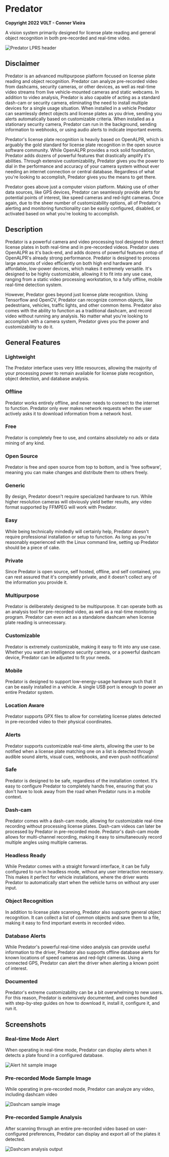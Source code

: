# Predator

**Copyright 2022 V0LT - Conner Vieira**

A vision system primarily designed for license plate reading and general object recognition in both pre-recorded and real-time video.

![Predator LPRS header](./assets/images/branding/PredatorHeaderLight.svg)


## Disclaimer

Predator is an advanced multipurpose platform focused on license plate reading and object recognition. Predator can analyze pre-recorded video from dashcams, security cameras, or other devices, as well as real-time video streams from live vehicle-mounted cameras and static webcams. In addition to video analysis, Predator is also capable of acting as a standard dash-cam or security camera, eliminating the need to install multiple devices for a single usage situation. When installed in a vehicle Predator can seamlessly detect objects and license plates as you drive, sending you alerts automatically based on customizable criteria. When installed as a stationary security camera, Predator can run in the background, sending information to webhooks, or using audio alerts to indicate important events.

Predator's license plate recognition is heavily based on OpenALPR, which is arguably the gold standard for license plate recognition in the open source software community. While OpenALPR provides a rock solid foundation, Predator adds dozens of powerful features that drastically amplify it's abilities. Through extensive customizability, Predator gives you the power to dial in the performance and accuracy of your camera system without ever needing an internet connection or central database. Regardless of what you're looking to accomplish, Predator gives you the means to get there.

Predator goes above just a computer vision platform. Making use of other data sources, like GPS devices, Predator can seamlessly provide alerts for potential points of interest, like speed cameras and red-light cameras. Once again, due to the sheer number of customizability options, all of Predator's alerting and monitoring functionality can be easily configured, disabled, or activated based on what you're looking to accomplish.


## Description

Predator is a powerful camera and video processing tool designed to detect license plates in both real-time and in pre-recorded videos. Predator uses OpenALPR as it's back-end, and adds dozens of powerful features ontop of OpenALPR's already strong performance. Predator is designed to process large amounts of video efficiently on both high end hardware and affordable, low-power devices, which makes it extremely versatile. It's designed to be highly customizable, allowing it to fit into any use case, ranging from a static video processing workstation, to a fully offline, mobile real-time detection system.

However, Predator goes beyond just license plate recognition. Using Tensorflow and OpenCV, Predator can recognize common objects, like pedestrians, vehicles, traffic lights, and other common items. Predator also comes with the ability to function as a traditional dashcam, and record video without running any analysis. No matter what you're looking to accomplish with a camera system, Predator gives you the power and customizability to do it.


## General Features

### Lightweight

The Predator interface uses very little resources, allowing the majority of your processing power to remain available for license plate recognition, object detection, and database analysis.

### Offline

Predator works entirely offline, and never needs to connect to the internet to function. Predator only ever makes network requests when the user actively asks it to download information from a network host.

### Free

Predator is completely free to use, and contains absolutely no ads or data mining of any kind.

### Open Source

Predator is free and open source from top to bottom, and is 'free software', meaning you can make changes and distribute them to others freely.

### Generic

By design, Predator doesn't require specialized hardware to run. While higher resolution cameras will obviously yield better results, any video format supported by FFMPEG will work with Predator.

### Easy

While being technically mindedly will certainly help, Predator doesn't require professional installation or setup to function. As long as you're reasonably experienced with the Linux command line, setting up Predator should be a piece of cake.

### Private

Since Predator is open source, self hosted, offline, and self contained, you can rest assured that it's completely private, and it doesn't collect any of the information you provide it.

### Multipurpose

Predator is deliberately designed to be multipurpose. It can operate both as an analysis tool for pre-recorded video, as well as a real-time monitoring program. Predator can even act as a standalone dashcam when license plate reading is unnecessary.

### Customizable

Predator is extremely customizable, making it easy to fit into any use case. Whether you want an intelligence security camera, or a powerful dashcam device, Predator can be adjusted to fit your needs.

### Mobile

Predator is designed to support low-energy-usage hardware such that it can be easily installed in a vehicle. A single USB port is enough to power an entire Predator system.

### Location Aware

Predator supports GPX files to allow for correlating license plates detected in pre-recorded video to their physical coordinates.

### Alerts

Predator supports customizable real-time alerts, allowing the user to be notified when a license plate matching one on a list is detected through audible sound alerts, visual cues, webhooks, and even push notifications!

### Safe

Predator is designed to be safe, regardless of the installation context. It's easy to configure Predator to completely hands free, ensuring that you don't have to look away from the road when Predator runs in a mobile context.

### Dash-cam

Predator comes with a dash-cam mode, allowing for customizable real-time recording without processing license plates. Dash-cam videos can later be processed by Predator in pre-recorded mode. Predator's dash-cam mode allows for multi-channel recording, making it easy to simultaneously record multiple angles using multiple cameras.

### Headless Ready

While Predator comes with a straight forward interface, it can be fully configured to run in headless mode, without any user interaction necessary. This makes it perfect for vehicle installations, where the driver wants Predator to automatically start when the vehicle turns on without any user input.

### Object Recognition

In addition to license plate scanning, Predator also supports general object recognition. It can collect a list of common objects and save them to a file, making it easy to find important events in recorded video.

### Database Alerts

While Predator's powerful real-time video analysis can provide useful information to the driver, Predator also supports offline database alerts for known locations of speed cameras and red-light cameras. Using a connected GPS, Predator can alert the driver when alerting a known point of interest.

### Documented

Predator's extreme customizability can be a bit overwhelming to new users. For this reason, Predator is extensively documented, and comes bundled with step-by-step guides on how to download it, install it, configure it, and run it.


## Screenshots

### Real-time Mode Alert

When operating in real-time mode, Predator can display alerts when it detects a plate found in a configured database.

![Alert hit sample image](./assets/images/screenshots/alerthit.png)

### Pre-recorded Mode Sample Image

While operating in pre-recorded mode, Predator can analyze any video, including dashcam video

![Dashcam sample image](./assets/images/screenshots/dashcamsample.png)

### Pre-recorded Sample Analysis

After scanning through an entire pre-recorded video based on user-configured preferences, Predator can display and export all of the plates it detected.

![Dashcam analysis output](./assets/images/screenshots/dashcamdetect.png)
